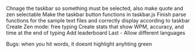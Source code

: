 Chnage the taskbar so something must be selected, also make quote and zen selectable
Make the taskbar button functions in taskbar.js
Finish parse functions for the sample text files and correctly display according to taskbar
Create Zen mode: free typing
Create stats that show WPM, accuracy, and time at the end of typing
Add leaderboard
Last - Allow different languages

Bugs:
when you hit words, it doesnt highlight anyhting green